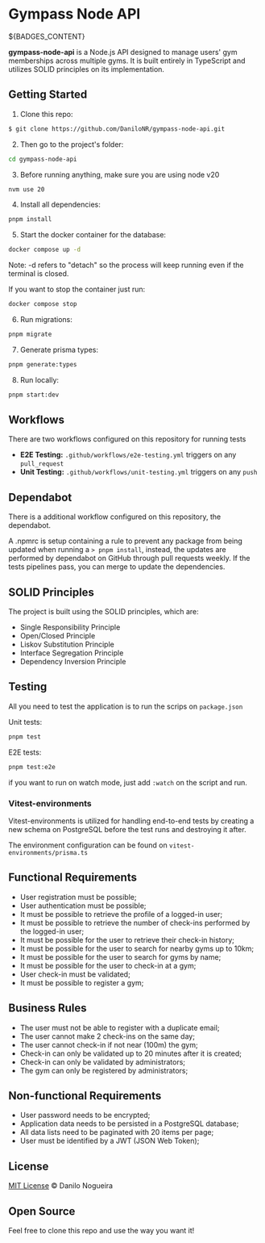 # Gympass Node API

<!-- BADGES_START -->
${BADGES_CONTENT}
<!-- BADGES_END -->

<!-- 
[![Node.js](https://img.shields.io/badge/Node.js-20.11.24-green?style=flat-square&logo=node.js)](https://nodejs.org/)
[![Fastify](https://img.shields.io/badge/Fastify-4.26.2-blue?style=flat-square&logo=fastify)](https://www.fastify.io/)
[![Prisma](https://img.shields.io/badge/Prisma-5.10.2-orange?style=flat-square&logo=prisma)](https://www.prisma.io/)
[![Vitest](https://img.shields.io/badge/Vitest-1.3.1-red?style=flat-square)](https://github.com/vitejs/vitest)
[![supertest](https://img.shields.io/badge/supertest-6.3.4-orange?style=flat-square)](https://github.com/visionmedia/supertest)
[![bcryptjs](https://img.shields.io/badge/bcryptjs-2.4.3-blue?style=flat-square)](https://github.com/dcodeIO/bcrypt.js)
[![dayjs](https://img.shields.io/badge/dayjs-1.11.10-yellow?style=flat-square)](https://github.com/iamkun/dayjs)
[![Zod](https://img.shields.io/badge/Zod-3.22.4-green?style=flat-square)](https://github.com/colinhacks/zod)
[![eslint](https://img.shields.io/badge/eslint-8.57.0-blue?style=flat-square&logo=eslint)](https://eslint.org/)
[![dotenv](https://img.shields.io/badge/dotenv-16.4.5-yellow?style=flat-square)](https://github.com/motdotla/dotenv)
[![PostgreSQL](https://img.shields.io/badge/PostgreSQL-5.10.2-blue?style=flat-square&logo=postgresql)](https://www.postgresql.org/)
[![Docker](https://img.shields.io/badge/Docker-25.0.3-blue?style=flat-square&logo=docker)](https://www.docker.com/)
[![pnpm](https://img.shields.io/badge/pnpm-8.9.2-blue?style=flat-square&logo=pnpm)](https://pnpm.io/)
-->
**gympass-node-api** is a Node.js API designed to manage users' gym memberships
across multiple gyms. It is built entirely in TypeScript and utilizes SOLID
principles on its implementation.

## Getting Started

1. Clone this repo:

```sh
$ git clone https://github.com/DaniloNR/gympass-node-api.git
```

2. Then go to the project's folder:

```sh
cd gympass-node-api
```

3. Before running anything, make sure you are using node v20

```sh
nvm use 20
```

4. Install all dependencies:

```sh
pnpm install
```

5. Start the docker container for the database:

```sh
docker compose up -d
```

Note: -d refers to "detach" so the process will keep running even if the terminal is closed.

If you want to stop the container just run:

```sh
docker compose stop
```

6. Run migrations:

```sh
pnpm migrate
```

7. Generate prisma types:

```sh
pnpm generate:types
```

8. Run locally:

```sh
pnpm start:dev
```

## Workflows

There are two workflows configured on this repository for running tests

- **E2E Testing:** `.github/workflows/e2e-testing.yml` triggers on any `pull_request`
- **Unit Testing:** `.github/workflows/unit-testing.yml` triggers on any `push`

## Dependabot

There is a additional workflow configured on this repository, the dependabot.

A .npmrc is setup containing a rule to prevent any package from being updated
when running a `> pnpm install`, instead, the updates are performed by dependabot
on GitHub through pull requests weekly. If the tests pipelines pass, you can merge
to update the dependencies.

## SOLID Principles

The project is built using the SOLID principles, which are:

- Single Responsibility Principle
- Open/Closed Principle
- Liskov Substitution Principle
- Interface Segregation Principle
- Dependency Inversion Principle

## Testing

All you need to test the application is to run the scrips on `package.json`

Unit tests:

```sh
pnpm test
```

E2E tests:

```sh
pnpm test:e2e
```

if you want to run on watch mode, just add `:watch` on the script and run.

### Vitest-environments

Vitest-environments is utilized for handling end-to-end tests by creating a
new schema on PostgreSQL before the test runs and destroying it after.

The environment configuration can be found on `vitest-environments/prisma.ts`

## Functional Requirements

- User registration must be possible;
- User authentication must be possible;
- It must be possible to retrieve the profile of a logged-in user;
- It must be possible to retrieve the number of check-ins performed by the logged-in user;
- It must be possible for the user to retrieve their check-in history;
- It must be possible for the user to search for nearby gyms up to 10km;
- It must be possible for the user to search for gyms by name;
- It must be possible for the user to check-in at a gym;
- User check-in must be validated;
- It must be possible to register a gym;

## Business Rules

- The user must not be able to register with a duplicate email;
- The user cannot make 2 check-ins on the same day;
- The user cannot check-in if not near (100m) the gym;
- Check-in can only be validated up to 20 minutes after it is created;
- Check-in can only be validated by administrators;
- The gym can only be registered by administrators;

## Non-functional Requirements

- User password needs to be encrypted;
- Application data needs to be persisted in a PostgreSQL database;
- All data lists need to be paginated with 20 items per page;
- User must be identified by a JWT (JSON Web Token);

## License

[MIT License](http://zenorocha.mit-license.org/) © Danilo Nogueira

## Open Source

Feel free to clone this repo and use the way you want it!
